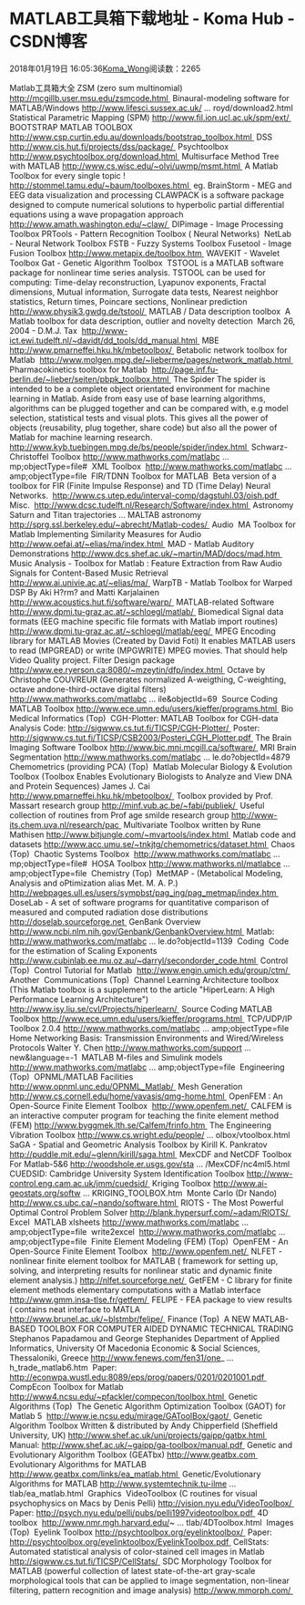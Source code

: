 # MATLAB工具箱下载地址 - Koma Hub - CSDN博客
2018年01月19日 16:05:36[Koma_Wong](https://me.csdn.net/Rong_Toa)阅读数：2265
                
Matlab工具箱大全
ZSM (zero sum multinomial)
http://mcgillb.user.msu.edu/zsmcode.html 
Binaural-modeling software for MATLAB/Windows
http://www.lifesci.sussex.ac.uk/ ... royd/download2.html 
Statistical Parametric Mapping (SPM)
http://www.fil.ion.ucl.ac.uk/spm/ext/ 
BOOTSTRAP MATLAB TOOLBOX
http://www.csp.curtin.edu.au/downloads/bootstrap_toolbox.html 
DSS
http://www.cis.hut.fi/projects/dss/package/ 
Psychtoolbox
http://www.psychtoolbox.org/download.html 
Multisurface Method Tree with MATLAB
http://www.cs.wisc.edu/~olvi/uwmp/msmt.html 
A Matlab Toolbox for every single topic !
http://stommel.tamu.edu/~baum/toolboxes.html 
eg. BrainStorm - MEG and EEG data visualization and processing
CLAWPACK is a software package designed to compute numerical solutions to hyperbolic partial differential equations using a wave propagation approach
http://www.amath.washington.edu/~claw/ 
DIPimage - Image Processing Toolbox
PRTools - Pattern Recognition Toolbox ( Neural Networks) 
NetLab - Neural Network Toolbox
FSTB - Fuzzy Systems Toolbox
Fusetool - Image Fusion Toolbox
http://www.metapix.de/toolbox.htm 
WAVEKIT - Wavelet Toolbox
Gat - Genetic Algorithm Toolbox 
TSTOOL is a MATLAB software package for nonlinear time series analysis.
TSTOOL can be used for computing: Time-delay reconstruction, Lyapunov exponents, Fractal dimensions, Mutual information, Surrogate data tests, Nearest neighbor statistics, Return times, Poincare sections, Nonlinear prediction
http://www.physik3.gwdg.de/tstool/ 
MATLAB / Data description toolbox 
A Matlab toolbox for data description, outlier and novelty detection 
March 26, 2004 - D.M.J. Tax 
http://www-ict.ewi.tudelft.nl/~davidt/dd_tools/dd_manual.html 
MBE
http://www.pmarneffei.hku.hk/mbetoolbox/ 
Betabolic network toolbox for Matlab 
http://www.molgen.mpg.de/~lieberme/pages/network_matlab.html 
Pharmacokinetics toolbox for Matlab 
http://page.inf.fu-berlin.de/~lieber/seiten/pbpk_toolbox.html 
The Spider
The spider is intended to be a complete object orientated environment for machine learning in Matlab. Aside from easy use of base learning algorithms, algorithms can be plugged together and can be compared with, e.g model selection, statistical tests and visual
 plots. This gives all the power of objects (reusability, plug together, share code) but also all the power of Matlab for machine learning research.
http://www.kyb.tuebingen.mpg.de/bs/people/spider/index.html 
Schwarz-Christoffel Toolbox
http://www.mathworks.com/matlabc ... mp;objectType=file# 
XML Toolbox 
http://www.mathworks.com/matlabc ... amp;objectType=file 
FIR/TDNN Toolbox for MATLAB 
Beta version of a toolbox for FIR (Finite Impulse Response) and TD (Time Delay) Neural Networks. 
http://www.cs.utep.edu/interval-comp/dagstuhl.03/oish.pdf 
Misc. 
http://www.dcsc.tudelft.nl/Research/Software/index.html 
Astronomy 
Saturn and Titan trajectories ... MALTAB astronomy
http://sprg.ssl.berkeley.edu/~abrecht/Matlab-codes/ 
Audio 
MA Toolbox for Matlab Implementing Similarity Measures for Audio
http://www.oefai.at/~elias/ma/index.html 
MAD - Matlab Auditory Demonstrations
http://www.dcs.shef.ac.uk/~martin/MAD/docs/mad.htm 
Music Analysis - Toolbox for Matlab : Feature Extraction from Raw Audio Signals for Content-Based Music Retrieval
http://www.ai.univie.ac.at/~elias/ma/ 
WarpTB - Matlab Toolbox for Warped DSP
By Aki H?rm? and Matti Karjalainen
http://www.acoustics.hut.fi/software/warp/ 
MATLAB-related Software
http://www.dpmi.tu-graz.ac.at/~schloegl/matlab/ 
Biomedical Signal data formats (EEG machine specific file formats with Matlab import routines)
http://www.dpmi.tu-graz.ac.at/~schloegl/matlab/eeg/ 
MPEG Encoding library for MATLAB Movies (Created by David Foti)
It enables MATLAB users to read (MPGREAD) or write (MPGWRITE) MPEG movies. That should help Video Quality project.
Filter Design package
http://www.ee.ryerson.ca:8080/~mzeytin/dfp/index.html 
Octave by Christophe COUVREUR (Generates normalized A-weigthing, C-weighting, octave andone-third-octave digital filters)
http://www.mathworks.com/matlabc ... ile&objectId=69 
Source Coding MATLAB Toolbox
http://www.ece.umn.edu/users/kieffer/programs.html 
Bio Medical Informatics (Top) 
CGH-Plotter: MATLAB Toolbox for CGH-data Analysis
Code: http://sigwww.cs.tut.fi/TICSP/CGH-Plotter/ 
Poster: http://sigwww.cs.tut.fi/TICSP/CSB2003/Posteri_CGH_Plotter.pdf 
The Brain Imaging Software Toolbox
http://www.bic.mni.mcgill.ca/software/ 
MRI Brain Segmentation
http://www.mathworks.com/matlabc ... le.do?objectId=4879 
Chemometrics (providing PCA) (Top) 
Matlab Molecular Biology & Evolution Toolbox
(Toolbox Enables Evolutionary Biologists to Analyze and View DNA and Protein Sequences)
James J. Cai 
http://www.pmarneffei.hku.hk/mbetoolbox/ 
Toolbox provided by Prof. Massart research group
http://minf.vub.ac.be/~fabi/publiek/ 
Useful collection of routines from Prof age smilde research group
http://www-its.chem.uva.nl/research/pac 
Multivariate Toolbox written by Rune Mathisen
http://www.bitjungle.com/~mvartools/index.html 
Matlab code and datasets
http://www.acc.umu.se/~tnkjtg/chemometrics/dataset.html 
Chaos (Top) 
Chaotic Systems Toolbox 
http://www.mathworks.com/matlabc ... mp;objectType=file# 
HOSA Toolbox
http://www.mathworks.nl/matlabce ... amp;objectType=file 
Chemistry (Top) 
MetMAP - (Metabolical Modeling, Analysis and oPtimization alias Met. M. A. P.)
http://webpages.ull.es/users/sympbst/pag_ing/pag_metmap/index.htm 
DoseLab - A set of software programs for quantitative comparison of measured and computed radiation dose distributions
http://doselab.sourceforge.net 
GenBank Overview
http://www.ncbi.nlm.nih.gov/Genbank/GenbankOverview.html 
Matlab: http://www.mathworks.com/matlabc ... le.do?objectId=1139 
Coding 
Code for the estimation of Scaling Exponents
http://www.cubinlab.ee.mu.oz.au/~darryl/secondorder_code.html 
Control (Top) 
Control Tutorial for Matlab 
http://www.engin.umich.edu/group/ctm/ 
Another 
Communications (Top) 
Channel Learning Architecture toolbox
(This Matlab toolbox is a supplement to the article "HiperLearn: A High Performance Learning Architecture")
http://www.isy.liu.se/cvl/Projects/hiperlearn/ 
Source Coding MATLAB Toolbox
http://www.ece.umn.edu/users/kieffer/programs.html 
TCP/UDP/IP Toolbox 2.0.4
http://www.mathworks.com/matlabc ... amp;objectType=file 
Home Networking Basis: Transmission Environments and Wired/Wireless Protocols
Walter Y. Chen
http://www.mathworks.com/support ... new&language=-1 
MATLAB M-files and Simulink models 
http://www.mathworks.com/matlabc ... amp;objectType=file 
Engineering (Top) 
OPNML/MATLAB Facilities
http://www.opnml.unc.edu/OPNML_Matlab/ 
Mesh Generation
http://www.cs.cornell.edu/home/vavasis/qmg-home.html 
OpenFEM : An Open-Source Finite Element Toolbox 
http://www.openfem.net/ 
CALFEM is an interactive computer program for teaching the finite element method (FEM)
http://www.byggmek.lth.se/Calfem/frinfo.htm 
The Engineering Vibration Toolbox
http://www.cs.wright.edu/people/ ... olbox/vtoolbox.html 
SaGA - Spatial and Geometric Analysis Toolbox
by Kirill K. Pankratov
http://puddle.mit.edu/~glenn/kirill/saga.html 
MexCDF and NetCDF Toolbox For Matlab-5&6
http://woodshole.er.usgs.gov/sta ... /MexCDF/nc4ml5.html 
CUEDSID: Cambridge University System Identification Toolbox
http://www-control.eng.cam.ac.uk/jmm/cuedsid/ 
Kriging Toolbox
http://www.ai-geostats.org/softw ... KRIGING_TOOLBOX.htm 
Monte Carlo (Dr Nando)
http://www.cs.ubc.ca/~nando/software.html 
RIOTS - The Most Powerful Optimal Control Problem Solver
http://blank.hypersurf.com/~adam/RIOTS/ 
Excel 
MATLAB xlsheets
http://www.mathworks.com/matlabc ... amp;objectType=file 
write2excel 
http://www.mathworks.com/matlabc ... amp;objectType=file 
Finite Element Modeling (FEM) (Top) 
OpenFEM - An Open-Source Finite Element Toolbox 
http://www.openfem.net/ 
NLFET - nonlinear finite element toolbox for MATLAB ( framework for setting up, solving, and interpreting results for nonlinear static and dynamic finite element analysis.)
http://nlfet.sourceforge.net/ 
GetFEM - C library for finite element methods elementary computations with a Matlab interface 
http://www.gmm.insa-tlse.fr/getfem/ 
FELIPE - FEA package to view results ( contains neat interface to MATLA
http://www.brunel.ac.uk/~blstmbr/felipe/ 
Finance (Top) 
A NEW MATLAB-BASED TOOLBOX FOR COMPUTER AIDED DYNAMIC TECHNICAL TRADING
Stephanos Papadamou and George Stephanides
Department of Applied Informatics, University Of Macedonia Economic & Social Sciences, Thessaloniki, Greece
http://www.fenews.com/fen31/one_ ... h_trade_matlab6.htm 
Paper: http://econwpa.wustl.edu:8089/eps/prog/papers/0201/0201001.pdf 
CompEcon Toolbox for Matlab
http://www4.ncsu.edu/~pfackler/compecon/toolbox.html 
Genetic Algorithms (Top) 
The Genetic Algorithm Optimization Toolbox (GAOT) for Matlab 5 
http://www.ie.ncsu.edu/mirage/GAToolBox/gaot/ 
Genetic Algorithm Toolbox
Written & distributed by Andy Chipperfield (Sheffield University, UK)
http://www.shef.ac.uk/uni/projects/gaipp/gatbx.html 
Manual: http://www.shef.ac.uk/~gaipp/ga-toolbox/manual.pdf 
Genetic and Evolutionary Algorithm Toolbox (GEATbx)
http://www.geatbx.com 
Evolutionary Algorithms for MATLAB
http://www.geatbx.com/links/ea_matlab.html 
Genetic/Evolutionary Algorithms for MATLAB
http://www.systemtechnik.tu-ilme ... tlab/ea_matlab.html 
Graphics 
VideoToolbox (C routines for visual psychophysics on Macs by Denis Pelli)
http://vision.nyu.edu/VideoToolbox/ 
Paper: http://psych.nyu.edu/pelli/pubs/pelli1997videotoolbox.pdf 
4D toolbox 
http://www.nmr.mgh.harvard.edu/~ ... tlab/4DToolbox.html 
Images (Top) 
Eyelink Toolbox
http://psychtoolbox.org/eyelinktoolbox/ 
Paper: http://psychtoolbox.org/eyelinktoolbox/EyelinkToolbox.pdf 
CellStats: Automated statistical analysis of color-stained cell images in Matlab
http://sigwww.cs.tut.fi/TICSP/CellStats/ 
SDC Morphology Toolbox for MATLAB (powerful collection of latest state-of-the-art gray-scale morphological tools that can be applied to image segmentation, non-linear filtering, pattern recognition and image analysis)
http://www.mmorph.com/ 
            
